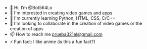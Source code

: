 - 👋 Hi, I’m @Bot564Lo
- 👀 I'm interested in creating video games and apps            
- 🌱 I'm currently learning Python, HTML, CSS, C/C++
- 💞️ I'm looking to collaborate in the creation of video games or the creation of apps
- 📫 How to reach me prueba321el@gmail.com
- ⚡ Fun fact: I like anime (is this a fun fact?)

<!---
Bot564Lo/Bot564Lo is a ✨ special ✨ repository because its `README.md` (this file) appears on your GitHub profile.
You can click the Preview link to take a look at your changes.
--->
